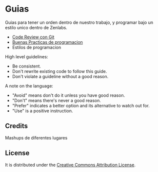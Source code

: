 Guias
======

Guias para tener un orden dentro de nuestro trabajo, y programar bajo un estilo unico dentro de Zenlabs.

* [Code Review con Git](http://gitlab.zenlabs.net/zenlabs/guias/blob/master/code-review/README.md)
* [Buenas Practicas de programacion](http://gitlab.zenlabs.net/zenlabs/guias/blob/master/best-practices/README.md)
* Estilos de programacion

High level guidelines:

* Be consistent.
* Don't rewrite existing code to follow this guide.
* Don't violate a guideline without a good reason.

A note on the language:

* "Avoid" means don't do it unless you have good reason.
* "Don't" means there's never a good reason.
* "Prefer" indicates a better option and its alternative to watch out for.
* "Use" is a positive instruction.

Credits
-------

Mashups de diferentes lugares

License
-------

It is distributed under the [Creative Commons
Attribution License](http://creativecommons.org/licenses/by/3.0/).
